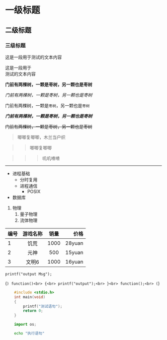 # 一级标题

## 二级标题

### 三级标题


这是一段用于测试的文本内容

这是一段用于<br>测试的文本内容

**门前有两棵树，一颗是枣树，另一颗也是枣树**

*门前有两棵树，一颗是枣树，另一颗也是枣树*


门前有两棵树，一颗是`枣树`，另一颗也是`枣树`

***门前有两棵树，一颗是枣树，另一颗也是枣树***

~~门前有两棵树，一颗是枣树，另一颗也是枣树~~

> 唧唧复唧唧，木兰当户织

>> 唧唧复唧唧

>>> 叽叽喳喳

*****

* 进程基础
  * 分时复用
  * 进程通信
    * POSIX
* 数据库

1. 物理
   1. 量子物理
   2. 流体物理




编号|游戏名称|销量|价格
---|:--:|:--:|---:
1|饥荒|1000|28yuan
2|元神|500|15yuan
3|文明6|1000|16yuan


`printf("output Msg");`

(```)
	function()<br>
	{<br>
	printf("output");<br>
	}<br>
	function();<br>
(```)


```c
	#include <stdio.h>
	int main(void)
	{
		printf("测试语句");
		return 0;
	}
```


```python
	import os;
```

```bash
	echo "执行语句"
```








